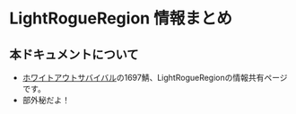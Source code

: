 # LightRogueRegion 情報まとめ

## 本ドキュメントについて
- [ホワイトアウトサバイバル](https://x.com/WOS_Japan)の1697鯖、LightRogueRegionの情報共有ページです。
- 部外秘だよ！
